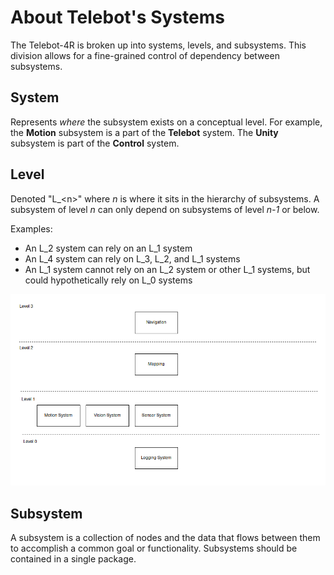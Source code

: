 # About Telebot's Systems
The Telebot-4R is broken up into systems, levels, and subsystems. This division allows for a fine-grained control of dependency between subsystems.
## System
Represents *where* the subsystem exists on a conceptual level. For example, the **Motion** subsystem is a part of the **Telebot** system. The **Unity** subsystem is part of the **Control** system.
## Level
Denoted "L_\<n\>" where *n* is where it sits in the hierarchy of subsystems. A subsystem of level *n* can only depend on subsystems of level *n-1* or below.

Examples:
- An L_2 system can rely on an L_1 system
- An L_4 system can rely on L_3, L_2, and L_1 systems
- An L_1 system cannot rely on an L_2 system or other L_1 systems, but could hypothetically rely on L_0 systems

![An example of levels in a system](imgs/levels.png)
## Subsystem
A subsystem is a collection of nodes and the data that flows between them to accomplish a common goal or functionality. Subsystems should be contained in a single package.